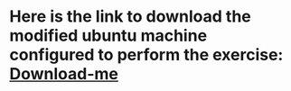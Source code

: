 # Here is the link to download the modified ubuntu machine configured to perform the exercise: [Download-me](https://drive.google.com/file/d/1_2zJBr_GLKNWE1fXBQ2LagNdtI8K1F-I/view)
